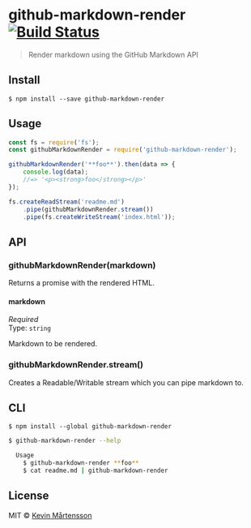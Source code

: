 # github-markdown-render [![Build Status](https://travis-ci.org/kevva/github-markdown-render.svg?branch=master)](https://travis-ci.org/kevva/github-markdown-render)

> Render markdown using the GitHub Markdown API


## Install

```
$ npm install --save github-markdown-render
```


## Usage

```js
const fs = require('fs');
const githubMarkdownRender = require('github-markdown-render');

githubMarkdownRender('**foo**').then(data => {
	console.log(data);
	//=> '<p><strong>foo</strong></p>'
});

fs.createReadStream('readme.md')
	.pipe(githubMarkdownRender.stream())
	.pipe(fs.createWriteStream('index.html'));
```


## API

### githubMarkdownRender(markdown)

Returns a promise with the rendered HTML.

#### markdown

*Required*  
Type: `string`

Markdown to be rendered.

### githubMarkdownRender.stream()

Creates a Readable/Writable stream which you can pipe markdown to.


## CLI

```
$ npm install --global github-markdown-render
```

```sh
$ github-markdown-render --help

  Usage
    $ github-markdown-render **foo**
    $ cat readme.md | github-markdown-render
```


## License

MIT © [Kevin Mårtensson](https://github.com/kevva)

